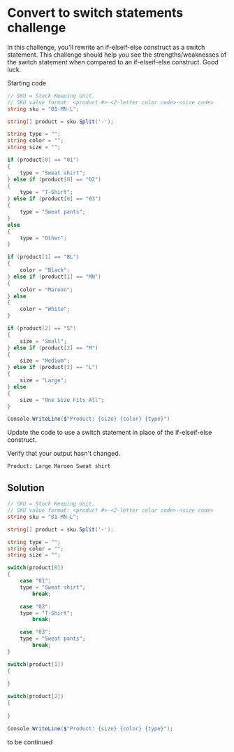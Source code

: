 # Convert to switch statements challenge
In this challenge, you'll rewrite an if-elseif-else construct as a switch statement. 
This challenge should help you see the strengths/weaknesses of the switch statement when compared to an if-elseif-else construct. Good luck.

Starting code
```csharp
// SKU = Stock Keeping Unit. 
// SKU value format: <product #>-<2-letter color code>-<size code>
string sku = "01-MN-L";

string[] product = sku.Split('-');

string type = "";
string color = "";
string size = "";

if (product[0] == "01")
{
    type = "Sweat shirt";
} else if (product[0] == "02")
{
    type = "T-Shirt";
} else if (product[0] == "03")
{
    type = "Sweat pants";
}
else
{
    type = "Other";
}

if (product[1] == "BL")
{
    color = "Black";
} else if (product[1] == "MN")
{
    color = "Maroon";
} else
{
    color = "White";
}

if (product[2] == "S")
{
    size = "Small";
} else if (product[2] == "M")
{
    size = "Medium";
} else if (product[2] == "L")
{
    size = "Large";
} else
{
    size = "One Size Fits All";
}

Console.WriteLine($"Product: {size} {color} {type}")
```
Update the code to use a switch statement in place of the if-elseif-else construct.

Verify that your output hasn't changed.
```
Product: Large Maroon Sweat shirt
```
## Solution
```csharp
// SKU = Stock Keeping Unit. 
// SKU value format: <product #>-<2-letter color code>-<size code>
string sku = "01-MN-L";

string[] product = sku.Split('-');

string type = "";
string color = "";
string size = "";

switch(product[0])
{
    case "01":
    type = "Sweat shirt";
        break;

    case "02":
    type = "T-Shirt";
        break;

    case "03":
    type = "Sweat pants";
        break;
}

switch(product[1])
{
    
}

switch(product[2])
{
    
}

Console.WriteLine($"Product: {size} {color} {type}");
```
to be continued
